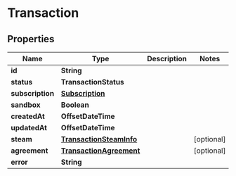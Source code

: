 

# Transaction



## Properties

| Name | Type | Description | Notes |
|------------ | ------------- | ------------- | -------------|
|**id** | **String** |  |  |
|**status** | **TransactionStatus** |  |  |
|**subscription** | [**Subscription**](Subscription.md) |  |  |
|**sandbox** | **Boolean** |  |  |
|**createdAt** | **OffsetDateTime** |  |  |
|**updatedAt** | **OffsetDateTime** |  |  |
|**steam** | [**TransactionSteamInfo**](TransactionSteamInfo.md) |  |  [optional] |
|**agreement** | [**TransactionAgreement**](TransactionAgreement.md) |  |  [optional] |
|**error** | **String** |  |  |



